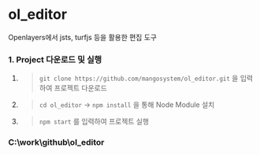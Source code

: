 # ol_editor
Openlayers에서 jsts, turfjs 등을 활용한 편집 도구


### 1. Project 다운로드 및 실행

1.  > `git clone https://github.com/mangosystem/ol_editor.git` 을 입력하여 프로젝트 다운로드
2.  > `cd ol_editor` → `npm install` 을 통해 Node Module 설치
3.  > `npm start` 를 입력하여 프로젝트 실행

### C:\work\github\ol_editor
